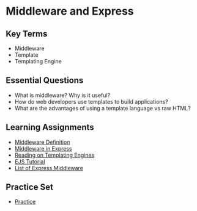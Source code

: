 # Middleware and Express

## Key Terms
+ Middleware
+ Template
+ Templating Engine

## Essential Questions

+ What is middleware? Why is it useful?
+ How do web developers use templates to build applications?
+ What are the advantages of using a template language vs raw HTML?

## Learning Assignments
+ [Middleware Definition](https://developer.mozilla.org/en-US/docs/Glossary/Middleware)
+ [Middleware in Express](https://expressjs.com/en/guide/using-middleware.html)
+ [Reading on Templating Engines](http://expressjs.com/en/guide/using-template-engines.html#using-template-engines-with-express)
+ [EJS Tutorial](https://scotch.io/tutorials/use-ejs-to-template-your-node-application)
+ [List of Express Middleware](https://expressjs.com/en/resources/middleware.html)

## Practice Set
+ [Practice](./practice/exercises.md)
